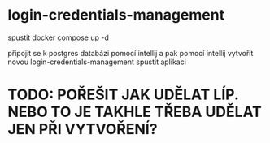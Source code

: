 # login-credentials-management

spustit
docker compose up -d

připojit se k postgres databázi pomocí intellij a pak pomocí intellij vytvořit novou login-credentials-management
spustit aplikaci

# TODO: POŘEŠIT JAK UDĚLAT LÍP. NEBO TO JE TAKHLE TŘEBA UDĚLAT JEN PŘI VYTVOŘENÍ?
